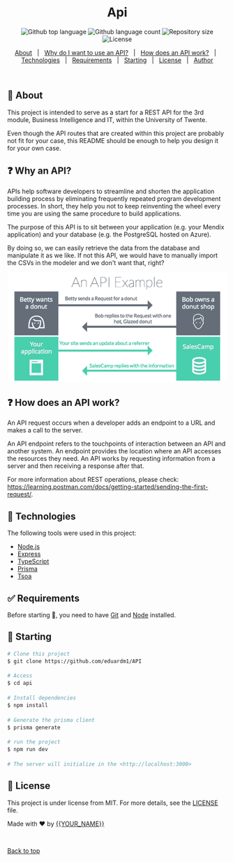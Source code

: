 <div align="center" id="top"> 

  &#xa0;

  <!-- <a href="https://api.netlify.app">Demo</a> -->
</div>

<h1 align="center">Api</h1>

<p align="center">
  <img alt="Github top language" src="https://img.shields.io/github/languages/top/eduardm1/api?color=56BEB8">

  <img alt="Github language count" src="https://img.shields.io/github/languages/count/eduardm1/api?color=56BEB8">

  <img alt="Repository size" src="https://img.shields.io/github/repo-size/eduardm1/api?color=56BEB8">

  <img alt="License" src="https://img.shields.io/github/license/eduardm1/API">

  <!-- <img alt="Github issues" src="https://img.shields.io/github/issues/{{YOUR_GITHUB_USERNAME}}/api?color=56BEB8" /> -->

  <!-- <img alt="Github forks" src="https://img.shields.io/github/forks/{{YOUR_GITHUB_USERNAME}}/api?color=56BEB8" /> -->

  <!-- <img alt="Github stars" src="https://img.shields.io/github/stars/{{YOUR_GITHUB_USERNAME}}/api?color=56BEB8" /> -->
</p>

<!-- Status -->

<!-- <h4 align="center"> 
	🚧  Api 🚀 Under construction...  🚧
</h4> 

<hr> -->

<p align="center">
  <a href="#dart-about">About</a> &#xa0; | &#xa0; 
  <a href="#why">Why do I want to use an API?</a> &#xa0; | &#xa0;
  <a href="#why">How does an API work?</a> &#xa0; | &#xa0; 
  <a href="#rocket-technologies">Technologies</a> &#xa0; | &#xa0;
  <a href="#white_check_mark-requirements">Requirements</a> &#xa0; | &#xa0;
  <a href="#checkered_flag-starting">Starting</a> &#xa0; | &#xa0;
  <a href="#memo-license">License</a> &#xa0; | &#xa0;
  <a href="https://github.com/eduardm1" target="_blank">Author</a>
</p>

<br>

## :dart: About ##

This project is intended to serve as a start for a REST API for the 3rd module, Business Intelligence and IT, within the University of Twente. 

Even though the API routes that are created within this project are probably not fit for your case, this README should be enough to help you design it for your own case.



## :question: Why an API? ##

APIs help software developers to streamline and shorten the application building process by eliminating frequently repeated program development processes. In short, they help you not to keep reinventing the wheel every time you are using the same procedure to build applications. 

The purpose of this API is to sit between your application (e.g. your Mendix application) and your database (e.g. the PostgreSQL hosted on Azure).

By doing so, we can easily retrieve the data from the database and manipulate it as we like. If not this API, we would have to manually import the CSVs in the modeler and we don't want that, right?

<img alt="License" src="./what-is-an-api.png">

## :question: How does an API work? ##

An API request occurs when a developer adds an endpoint to a URL and makes a call to the server.

An API endpoint refers to the touchpoints of interaction between an API and another system.  An endpoint provides the location where an API accesses the resources they need. An API works by requesting information from a server and then receiving a response after that. 

For more information about REST operations, please check: https://learning.postman.com/docs/getting-started/sending-the-first-request/.

## :rocket: Technologies ##

The following tools were used in this project:

- [Node.js](https://nodejs.org/en/)
- [Express](https://expressjs.com/)
- [TypeScript](https://www.typescriptlang.org/)
- [Prisma](https://www.prisma.io/)
- [Tsoa](https://github.com/lukeautry/tsoa)

## :white_check_mark: Requirements ##

Before starting :checkered_flag:, you need to have [Git](https://git-scm.com) and [Node](https://nodejs.org/en/) installed.

## :checkered_flag: Starting ##

```bash
# Clone this project
$ git clone https://github.com/eduardm1/API

# Access
$ cd api

# Install dependencies
$ npm install

# Generate the prisma client
$ prisma generate

# run the project
$ npm run dev

# The server will initialize in the <http://localhost:3000>
```

## :memo: License ##

This project is under license from MIT. For more details, see the [LICENSE](LICENSE.md) file.


Made with :heart: by <a href="https://github.com/{{YOUR_GITHUB_USERNAME}}" target="_blank">{{YOUR_NAME}}</a>

&#xa0;

<a href="#top">Back to top</a>
